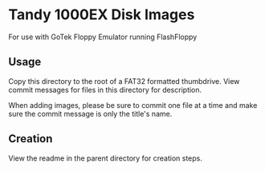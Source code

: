 # Tandy 1000EX Disk Images

For use with GoTek Floppy Emulator running FlashFloppy

## Usage

Copy this directory to the root of a FAT32 formatted thumbdrive. View commit messages for files in this directory 
for description.

When adding images, please be sure to commit one file at a time and make sure the commit message is only the title's name. 

## Creation

View the readme in the parent directory for creation steps.